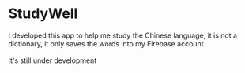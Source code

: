 # StudyWell
I developed this app to help me study the Chinese language, it is not a dictionary, it only saves the words into my Firebase account.<br>
<br>It's still under development
